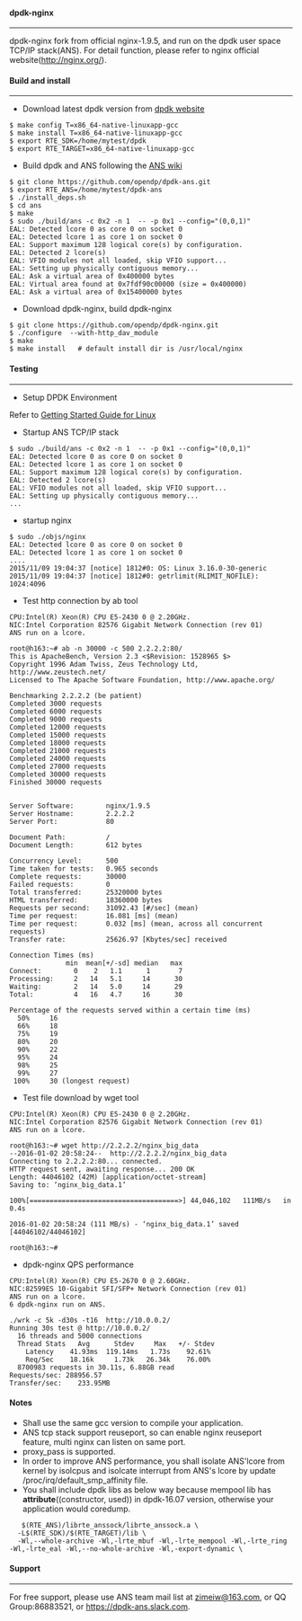 #### dpdk-nginx
--------------
dpdk-nginx fork from official nginx-1.9.5, and run on the dpdk user space TCP/IP stack(ANS). For detail function, please refer to nginx official website(http://nginx.org/).

#### Build and install
--------------
*  Download latest dpdk version from [dpdk website](http://dpdk.org/)
```
$ make config T=x86_64-native-linuxapp-gcc
$ make install T=x86_64-native-linuxapp-gcc
$ export RTE_SDK=/home/mytest/dpdk
$ export RTE_TARGET=x86_64-native-linuxapp-gcc
```
*  Build dpdk and ANS following the [ANS wiki](https://github.com/opendp/dpdk-ans/wiki/Compile-APP-with-netdp) 
```
$ git clone https://github.com/opendp/dpdk-ans.git
$ export RTE_ANS=/home/mytest/dpdk-ans
$ ./install_deps.sh
$ cd ans
$ make
$ sudo ./build/ans -c 0x2 -n 1  -- -p 0x1 --config="(0,0,1)"
EAL: Detected lcore 0 as core 0 on socket 0
EAL: Detected lcore 1 as core 1 on socket 0
EAL: Support maximum 128 logical core(s) by configuration.
EAL: Detected 2 lcore(s)
EAL: VFIO modules not all loaded, skip VFIO support...
EAL: Setting up physically contiguous memory...
EAL: Ask a virtual area of 0x400000 bytes
EAL: Virtual area found at 0x7fdf90c00000 (size = 0x400000)
EAL: Ask a virtual area of 0x15400000 bytes
```
*  Download dpdk-nginx, build dpdk-nginx

```
$ git clone https://github.com/opendp/dpdk-nginx.git
$ ./configure  --with-http_dav_module
$ make
$ make install   # default install dir is /usr/local/nginx
```
#### Testing
--------------
*  Setup DPDK Environment

Refer to [Getting Started Guide for Linux](http://dpdk.org/doc/guides/linux_gsg/quick_start.html)

*  Startup ANS TCP/IP stack
```
$ sudo ./build/ans -c 0x2 -n 1  -- -p 0x1 --config="(0,0,1)"
EAL: Detected lcore 0 as core 0 on socket 0
EAL: Detected lcore 1 as core 1 on socket 0
EAL: Support maximum 128 logical core(s) by configuration.
EAL: Detected 2 lcore(s)
EAL: VFIO modules not all loaded, skip VFIO support...
EAL: Setting up physically contiguous memory...
...
```
*  startup nginx
```
$ sudo ./objs/nginx
EAL: Detected lcore 0 as core 0 on socket 0
EAL: Detected lcore 1 as core 1 on socket 0
....
2015/11/09 19:04:37 [notice] 1812#0: OS: Linux 3.16.0-30-generic
2015/11/09 19:04:37 [notice] 1812#0: getrlimit(RLIMIT_NOFILE): 1024:4096
```
*  Test http connection by ab tool
```
CPU:Intel(R) Xeon(R) CPU E5-2430 0 @ 2.20GHz.
NIC:Intel Corporation 82576 Gigabit Network Connection (rev 01) 
ANS run on a lcore.

root@h163:~# ab -n 30000 -c 500 2.2.2.2:80/
This is ApacheBench, Version 2.3 <$Revision: 1528965 $>
Copyright 1996 Adam Twiss, Zeus Technology Ltd, http://www.zeustech.net/
Licensed to The Apache Software Foundation, http://www.apache.org/

Benchmarking 2.2.2.2 (be patient)
Completed 3000 requests
Completed 6000 requests
Completed 9000 requests
Completed 12000 requests
Completed 15000 requests
Completed 18000 requests
Completed 21000 requests
Completed 24000 requests
Completed 27000 requests
Completed 30000 requests
Finished 30000 requests


Server Software:        nginx/1.9.5
Server Hostname:        2.2.2.2
Server Port:            80

Document Path:          /
Document Length:        612 bytes

Concurrency Level:      500
Time taken for tests:   0.965 seconds
Complete requests:      30000
Failed requests:        0
Total transferred:      25320000 bytes
HTML transferred:       18360000 bytes
Requests per second:    31092.43 [#/sec] (mean)
Time per request:       16.081 [ms] (mean)
Time per request:       0.032 [ms] (mean, across all concurrent requests)
Transfer rate:          25626.97 [Kbytes/sec] received

Connection Times (ms)
              min  mean[+/-sd] median   max
Connect:        0    2   1.1      1       7
Processing:     2   14   5.1     14      30
Waiting:        2   14   5.0     14      29
Total:          4   16   4.7     16      30

Percentage of the requests served within a certain time (ms)
  50%     16
  66%     18
  75%     19
  80%     20
  90%     22
  95%     24
  98%     25
  99%     27
 100%     30 (longest request)

```
*  Test file download by wget tool
```
CPU:Intel(R) Xeon(R) CPU E5-2430 0 @ 2.20GHz.
NIC:Intel Corporation 82576 Gigabit Network Connection (rev 01) 
ANS run on a lcore.

root@h163:~# wget http://2.2.2.2/nginx_big_data
--2016-01-02 20:58:24--  http://2.2.2.2/nginx_big_data
Connecting to 2.2.2.2:80... connected.
HTTP request sent, awaiting response... 200 OK
Length: 44046102 (42M) [application/octet-stream]
Saving to: ‘nginx_big_data.1’

100%[=====================================>] 44,046,102   111MB/s   in 0.4s

2016-01-02 20:58:24 (111 MB/s) - ‘nginx_big_data.1’ saved [44046102/44046102]

root@h163:~#
```
*  dpdk-nginx QPS performance
```
CPU:Intel(R) Xeon(R) CPU E5-2670 0 @ 2.60GHz.
NIC:82599ES 10-Gigabit SFI/SFP+ Network Connection (rev 01) 
ANS run on a lcore.
6 dpdk-nginx run on ANS.

./wrk -c 5k -d30s -t16  http://10.0.0.2/
Running 30s test @ http://10.0.0.2/
  16 threads and 5000 connections
  Thread Stats   Avg      Stdev     Max   +/- Stdev
    Latency    41.93ms  119.14ms   1.73s    92.61%
    Req/Sec    18.16k     1.73k   26.34k    76.00%
  8700983 requests in 30.11s, 6.88GB read
Requests/sec: 288956.57
Transfer/sec:    233.95MB

```

#### Notes
* Shall use the same gcc version to compile your application.
* ANS tcp stack support reuseport, so can enable nginx reuseport feature, multi nginx can listen on same port.
* proxy_pass is supported.
* In order to improve ANS performance, you shall isolate ANS'lcore from kernel by isolcpus and isolcate interrupt from ANS's lcore by update /proc/irq/default_smp_affinity file.
* You shall include dpdk libs as below way because mempool lib has __attribute__((constructor, used)) in dpdk-16.07 version, otherwise your application would coredump.
```
   $(RTE_ANS)/librte_anssock/librte_anssock.a \
  -L$(RTE_SDK)/$(RTE_TARGET)/lib \
  -Wl,--whole-archive -Wl,-lrte_mbuf -Wl,-lrte_mempool -Wl,-lrte_ring -Wl,-lrte_eal -Wl,--no-whole-archive -Wl,-export-dynamic \

```

#### Support
-------
For free support, please use ANS team mail list at zimeiw@163.com, or QQ Group:86883521, or https://dpdk-ans.slack.com.
